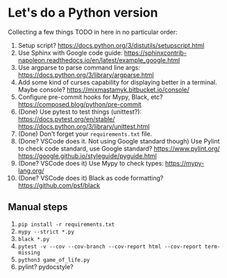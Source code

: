 # Let's do a Python version

Collecting a few things TODO in here in no particular order:
1. Setup script? https://docs.python.org/3/distutils/setupscript.html
1. Use Sphinx with Google code guide: https://sphinxcontrib-napoleon.readthedocs.io/en/latest/example_google.html
1. Use argparse to parse command line args: https://docs.python.org/3/library/argparse.html
1. Add some kind of curses capability for displaying better in a terminal. Maybe console? https://mixmastamyk.bitbucket.io/console/
1. Configure pre-commit hooks for Mypy, Black, etc? https://composed.blog/python/pre-commit
1. (Done) Use pytest to test things (unittest?): https://docs.pytest.org/en/stable/ https://docs.python.org/3/library/unittest.html
1. (Done) Don't forget your `requirements.txt` file.
1. (Done? VSCode does it. Not using Google standard though) Use Pylint to check code standard, use Google standard? https://www.pylint.org/ https://google.github.io/styleguide/pyguide.html
1. (Done? VSCode does it) Use Mypy to check types: https://mypy-lang.org/
1. (Done? VSCode does it) Black as code formatting? https://github.com/psf/black


## Manual steps
1. `pip install -r requirements.txt`
1. `mypy --strict *.py`
1. `black *.py`
1. `pytest -v --cov --cov-branch --cov-report html --cov-report term-missing`
1. `python3 game_of_life.py`
1. pylint? pydocstyle?
